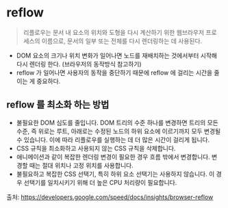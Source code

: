 # reflow 
> 리플로우는 문서 내 요소의 위치와 도형을 다시 계산하기 위한 웹브라우저 프로세스의 이름으로, 문서의 일부 또는 전체를 다시 렌더링하는 데 사용된다.

- DOM 요소의 크기나 위치 변화가 일어나면 노드를 재배치하는 것에서부터 시작해 다시 렌더링 한다. (브라우저의 동작방식 참고하기)
- reflow 가 일어나면 사용자의 동작을 중단하기 때문에 reflow 에 걸리는 시간을 줄이는 게 중요하다.

## reflow 를 최소화 하는 방법
- 불필요한 DOM 심도를 줄입니다. DOM 트리의 수준 하나를 변경하면 트리의 모든 수준, 즉 위로는 루트, 아래로는 수정된 노드의 하위 요소에 이르기까지 모두 변경될 수 있습니다. 이에 따라 리플로우를 실행하는 데 더 많은 시간이 걸리게 됩니다.
- CSS 규칙을 최소화하고 사용되지 않는 CSS 규칙을 삭제합니다.
- 애니메이션과 같이 복잡한 렌더링 변경이 필요한 경우 흐름 밖에서 변경합니다. 변경할 때는 절대 위치나 고정 위치를 사용합니다.
- 불필요하고 복잡한 CSS 선택기, 특히 하위 요소 선택기는 사용하지 않습니다. 이 경우 선택기를 일치시키기 위해 더 높은 CPU 처리량이 필요합니다.

출처:
https://developers.google.com/speed/docs/insights/browser-reflow
